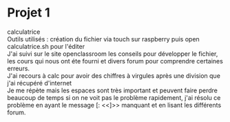 # Projet 1
calculatrice
<br />Outils utilisés : création du fichier via touch sur raspberry puis open calculatrice.sh pour l'éditer
<br />J'ai suivi sur le site openclassroom les conseils pour développer le fichier, les cours qui nous ont éte fourni et divers forum pour comprendre certaines erreurs.
<br />J'ai recours à calc pour avoir des chiffres à virgules après une division que j'ai récupéré d'internet
<br /> Je me répète mais les espaces sont très important et peuvent faire perdre beaucoup de temps si on ne voit pas le problème rapidement, j'ai résolu ce problème en ayant le message [: <<]>> manquant et en lisant les différents forum.
